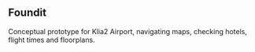 ## Foundit

Conceptual prototype for Klia2 Airport, navigating maps, checking hotels, flight times and floorplans.
